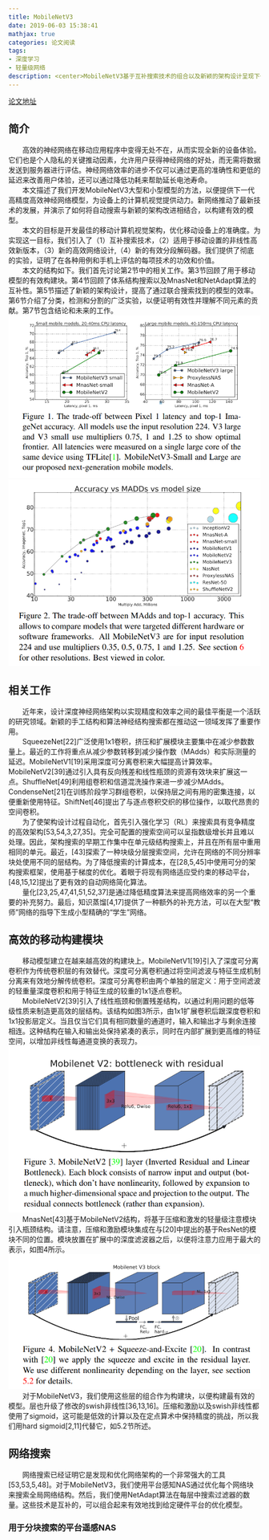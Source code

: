 ```yaml
---
title: MobileNetV3
date: 2019-06-03 15:38:41
mathjax: true
categories: 论文阅读
tags:
- 深度学习
- 轻量级网络
description: <center>MobileNetV3基于互补搜索技术的组合以及新颖的架构设计呈现下一代MobileNets。MobileNetV3通过硬件网络架构搜索（NAS）与NetAdapt算法相结合的方式调整到移动电话CPU，然后通过新颖的架构改进进行改进。本文开始探索自动搜索算法和网络设计如何协同工作，以利用互补的方法来改善整体的现状。通过这个过程，我们为发布创建了两个新的MobileNet模型：MobileNetV3-Large和MobileNetV3-Small，它们针对高资源和低资源使用情况。然后，这些模型被适应并应用于对象检测和语义分割的任务。对于语义分割（或任何密集像素预测）的任务，我们提出了一种新的有效分割解码器Lite Reduced Atrous Spatial Pyramid Pooling（LR-ASPP）。我们实现了移动分类，检测和分割的最新技术成果。MobileNetV3-Large在ImageNet分类上的准确度提高了3.2％，与MobileNetV2相比，延迟降低了15％。与MobileNetV2相比，MobileNetV3-Small的准确度提高了4.6％，同时将延迟降低了5％。MobileNetV3-大检测速度提高了25％，与COCO检测时的MobileNetV2大致相同。MobileNetV3-Large LR-ASPP比MobileNetV2 R-ASPP快30％，与Cityscapes细分的准确度相似。</center>
---
```

[论文地址](https://arxiv.org/pdf/1905.02244.pdf)

## 简介

&emsp;&emsp;高效的神经网络在移动应用程序中变得无处不在，从而实现全新的设备体验。它们也是个人隐私的关键推动因素，允许用户获得神经网络的好处，而无需将数据发送到服务器进行评估。神经网络效率的进步不仅可以通过更高的准确性和更低的延迟来改善用户体验，还可以通过降低功耗来帮助延长电池寿命。  
&emsp;&emsp;本文描述了我们开发MobileNetV3大型和小型模型的方法，以便提供下一代高精度高效神经网络模型，为设备上的计算机视觉提供动力。新网络推动了最新技术的发展，并演示了如何将自动搜索与新颖的架构改进相结合，以构建有效的模型。  
&emsp;&emsp;本文的目标是开发最佳的移动计算机视觉架构，优化移动设备上的准确度。为实现这一目标，我们引入了（1）互补搜索技术，（2）适用于移动设置的非线性高效新版本，（3）新的高效网络设计,（4）新的有效分段解码器。我们提供了彻底的实验，证明了在各种用例和手机上评估的每项技术的功效和价值。  
&emsp;&emsp;本文的结构如下。我们首先讨论第2节中的相关工作。第3节回顾了用于移动模型的有效构建块。第4节回顾了体系结构搜索以及MnasNet和NetAdapt算法的互补性。第5节描述了新颖的架构设计，提高了通过联合搜索找到的模型的效率。第6节介绍了分类，检测和分割的广泛实验，以便证明有效性并理解不同元素的贡献。第7节包含结论和未来的工作。
![Figure1](MobileNetV3/Figure1.png)
![Figure2](MobileNetV3/Figure2.png)

## 相关工作

&emsp;&emsp;近年来，设计深度神经网络架构以实现精度和效率之间的最佳平衡是一个活跃的研究领域。新颖的手工结构和算法神经结构搜索都在推动这一领域发挥了重要作用。  
&emsp;&emsp;SqueezeNet[22]广泛使用1x1卷积，挤压和扩展模块主要集中在减少参数数量上。最近的工作将重点从减少参数转移到减少操作数（MAdds）和实际测量的延迟。MobileNetV1[19]采用深度可分离卷积来大幅提高计算效率。MobileNetV2[39]通过引入具有反向残差和线性瓶颈的资源有效块来扩展这一点。ShuffleNet[49]利用组卷积和信道混洗操作来进一步减少MAdds。CondenseNet[21]在训练阶段学习群组卷积，以保持层之间有用的密集连接，以便重新使用特征。ShiftNet[46]提出了与逐点卷积交织的移位操作，以取代昂贵的空间卷积。  
&emsp;&emsp;为了使架构设计过程自动化，首先引入强化学习（RL）来搜索具有竞争精度的高效架构[53,54,3,27,35]。完全可配置的搜索空间可以呈指数级增长并且难以处理。因此，架构搜索的早期工作集中在单元级结构搜索上，并且在所有层中重用相同的单元。最近，[43]探索了一种块级分层搜索空间，允许在网络的不同分辨率块处使用不同的层结构。为了降低搜索的计算成本，在[28,5,45]中使用可分的架构搜索框架，使用基于梯度的优化。着眼于将现有网络适应受约束的移动平台，[48,15,12]提出了更有效的自动网络简化算法。  
&emsp;&emsp;量化[23,25,47,41,51,52,37]是通过降低精度算法来提高网络效率的另一个重要的补充努力。最后，知识蒸馏[4,17]提供了一种额外的补充方法，可以在大型“教师”网络的指导下生成小型精确的“学生”网络。  

## 高效的移动构建模块

&emsp;&emsp;移动模型建立在越来越高效的构建块上。MobileNetV1[19]引入了深度可分离卷积作为传统卷积层的有效替代。深度可分离卷积通过将空间滤波与特征生成机制分离来有效地分解传统卷积。深度可分离卷积由两个单独的层定义：用于空间滤波的轻重量深度卷积和用于特征生成的较重的1x1逐点卷积。  
&emsp;&emsp;MobileNetV2[39]引入了线性瓶颈和倒置残差结构，以通过利用问题的低等级性质来制造更高效的层结构。该结构如图3所示，由1x1扩展卷积后跟深度卷积和1x1投影层定义。当且仅当它们具有相同数量的通道时，输入和输出才与剩余连接相连。这种结构在输入和输出处保持紧凑的表示，同时在内部扩展到更高维的特征空间，以增加非线性每通道变换的表现力。  
![Figure3](MobileNetV3/Figure3.png)
&emsp;&emsp;MnasNet[43]基于MobileNetV2结构，将基于压缩和激发的轻量级注意模块引入瓶颈结构。请注意，压缩和激励模块集成在与[20]中提出的基于ResNet的模块不同的位置。模块放置在扩展中的深度滤波器之后，以便将注意力应用于最大的表示，如图4所示。  
![Figure4](MobileNetV3/Figure4.png)
&emsp;&emsp;对于MobileNetV3，我们使用这些层的组合作为构建块，以便构建最有效的模型。层也升级了修改的swish非线性[36,13,16]。压缩和激励以及swish非线性都使用了sigmoid，这可能是低效的计算以及在定点算术中保持精度的挑战，所以我们用hard sigmoid[2,11]代替它，如5.2节所述。  

## 网络搜索

&emsp;&emsp;网络搜索已经证明它是发现和优化网络架构的一个非常强大的工具[53,53,5,48]。对于MobileNetV3，我们使用平台感知NAS通过优化每个网络块来搜索全局网络结构。然后，我们使用NetAdapt算法在每层中搜索过滤器的数量。这些技术是互补的，可以组合起来有效地找到给定硬件平台的优化模型。  

### 用于分块搜索的平台遥感NAS

&emsp;&emsp;